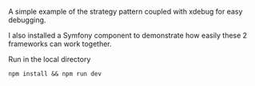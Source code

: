 A simple example of the strategy pattern coupled with xdebug for easy debugging.  

I also installed a Symfony component to demonstrate how easily these 2 frameworks can work together.

Run in the local directory
```
npm install && npm run dev

